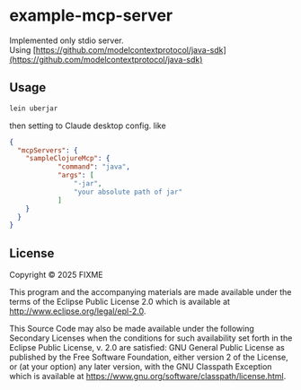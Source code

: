 # example-mcp-server

Implemented only stdio server.  
Using [https://github.com/modelcontextprotocol/java-sdk](https://github.com/modelcontextprotocol/java-sdk)

## Usage
```bash
lein uberjar
```
then setting to Claude desktop config.
like
```json
{
  "mcpServers": {
    "sampleClojureMcp": {
            "command": "java",
            "args": [
                "-jar",
                "your absolute path of jar"
            ]
    }
  }
}
```

## License

Copyright © 2025 FIXME

This program and the accompanying materials are made available under the
terms of the Eclipse Public License 2.0 which is available at
http://www.eclipse.org/legal/epl-2.0.

This Source Code may also be made available under the following Secondary
Licenses when the conditions for such availability set forth in the Eclipse
Public License, v. 2.0 are satisfied: GNU General Public License as published by
the Free Software Foundation, either version 2 of the License, or (at your
option) any later version, with the GNU Classpath Exception which is available
at https://www.gnu.org/software/classpath/license.html.
